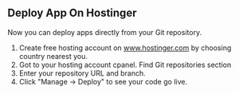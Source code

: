 Deploy App On Hostinger
-----------------------

Now you can deploy apps directly from your Git repository. 
 
1. Create free hosting account on www.hostinger.com by choosing country nearest you.
1. Got to your hosting account cpanel. Find Git repositories section
1. Enter your repository URL and branch.
1. Click "Manage -> Deploy" to see your code go live.